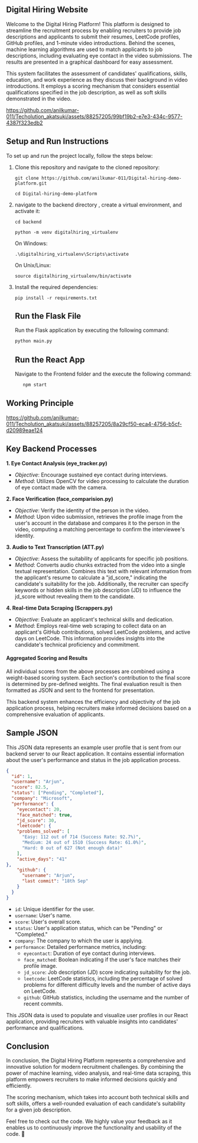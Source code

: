 

<h2>Digital Hiring Website</h2>

<p>Welcome to the Digital Hiring Platform! This platform is designed to streamline the recruitment process by enabling
    recruiters to provide job descriptions and applicants to submit their resumes, LeetCode profiles, GitHub profiles,
    and 1-minute video introductions. Behind the scenes, machine learning algorithms are used to match applicants to job
    descriptions, including evaluating eye contact in the video submissions. The results are presented in a graphical
    dashboard for easy assessment.<br>

This system facilitates the assessment of candidates' qualifications, skills, education, and work experience as they discuss their background in video introductions. It employs a scoring mechanism that considers essential qualifications specified in the job description, as well as soft skills demonstrated in the video.
</p>

https://github.com/anilkumar-011/Techolution_akatsuki/assets/88257205/99bf19b2-e7e3-434c-9577-4387f323edb2


<div>
    <h2>Setup and Run Instructions</h2>

<p>To set up and run the project locally, follow the steps below:</p>

<ol>
  <li>Clone this repository and navigate to the cloned repository:</li>

  <pre><code>git clone https://github.com/anilkumar-011/Digital-hiring-demo-platform.git</code></pre>

  <pre><code>cd Digital-hiring-demo-platform </code></pre>

  <li>navigate to the backend directory , create a virtual environment, and activate it:</li>
<pre><code>cd backend </code></pre>

  <pre><code>python -m venv digitalhiring_virtualenv</code></pre>

  <p>On Windows:</p>

  <pre><code>.\digitalhiring_virtualenv\Scripts\activate</code></pre>

  <p>On Unix/Linux:</p>

  <pre><code>source digitalhiring_virtualenv/bin/activate</code></pre>

  <li>Install the required dependencies:</li>

  <pre><code>pip install -r requirements.txt</code></pre>



<h2>Run the Flask File</h2>
<p>Run the Flask application by executing the following command:

   ```python
   python main.py
   ```
</p>


<h2>Run the React App</h2>
<p>Navigate to the Frontend folder and the execute the following command:

   ```python
      npm start
   ```
</p>
</div>


<div>
    <h2>Working Principle</h2>



https://github.com/anilkumar-011/Techolution_akatsuki/assets/88257205/8a29cf50-eca4-4756-b5cf-d20989eae124



## Key Backend Processes

**1. Eye Contact Analysis (eye_tracker.py)**

- *Objective*: Encourage sustained eye contact during interviews.
- *Method*: Utilizes OpenCV for video processing to calculate the duration of eye contact made with the camera.

**2. Face Verification (face_comparision.py)**

- *Objective*: Verify the identity of the person in the video.
- *Method*: Upon video submission, retrieves the profile image from the user's account in the database and compares it to the person in the video, computing a matching percentage to confirm the interviewee's identity.

**3. Audio to Text Transcription (ATT.py)**

- *Objective*: Assess the suitability of applicants for specific job positions.
- *Method*: Converts audio chunks extracted from the video into a single textual representation. Combines this text with relevant information from the applicant's resume to calculate a "jd_score," indicating the candidate's suitability for the job. Additionally, the recruiter can specify keywords or hidden skills in the job description (JD) to influence the jd_score without revealing them to the candidate.

**4. Real-time Data Scraping (Scrappers.py)**

- *Objective*: Evaluate an applicant's technical skills and dedication.
- *Method*: Employs real-time web scraping to collect data on an applicant's GitHub contributions, solved LeetCode problems, and active days on LeetCode. This information provides insights into the candidate's technical proficiency and commitment.

#### Aggregated Scoring and Results

All individual scores from the above processes are combined using a weight-based scoring system. Each section's contribution to the final score is determined by pre-defined weights. The final evaluation result is then formatted as JSON and sent to the frontend for presentation.

This backend system enhances the efficiency and objectivity of the job application process, helping recruiters make informed decisions based on a comprehensive evaluation of applicants.<br>

## Sample JSON 

This JSON data represents an example user profile that is sent from our backend server to our React application. It contains essential information about the user's performance and status in the job application process.

```json
{
  "id": 1,
  "username": "Arjun",
  "score": 82.5,
  "status": ["Pending", "Completed"],
  "company": "Microsoft",
  "performance": {
    "eyecontact": 20,
    "face_matched": true,
    "jd_score": 30,
    "leetcode": {
    "problems_solved": [
      "Easy: 112 out of 714 (Success Rate: 92.7%)",
      "Medium: 24 out of 1510 (Success Rate: 61.0%)",
      "Hard: 0 out of 627 (Not enough data)"
    ],
    "active_days": "41"
},
    "github": {
      "username": "Arjun",
      "last commit": "18th Sep"
    }
  }
}

```

- `id`: Unique identifier for the user.
- `username`: User's name.
- `score`: User's overall score.
- `status`: User's application status, which can be "Pending" or "Completed."
- `company`: The company to which the user is applying.
- `performance`: Detailed performance metrics, including:
  - `eyecontact`: Duration of eye contact during interviews.
  - `face_matched`: Boolean indicating if the user's face matches their profile image.
  - `jd_score`: Job description (JD) score indicating suitability for the job.
  - `leetcode`: LeetCode statistics, including the percentage of solved problems for different difficulty levels and the number of active days on LeetCode.
  - `github`: GitHub statistics, including the username and the number of recent commits.

This JSON data is used to populate and visualize user profiles in our React application, providing recruiters with valuable insights into candidates' performance and qualifications.



</div>


<div>
<h2>Conclusion</h2>
<p>
In conclusion, the Digital Hiring Platform represents a comprehensive and innovative solution for modern recruitment challenges. By combining the power of machine learning, video analysis, and real-time data scraping, this platform empowers recruiters to make informed decisions quickly and efficiently.<br>

The scoring mechanism, which takes into account both technical skills and soft skills, offers a well-rounded evaluation of each candidate's suitability for a given job description.

Feel free to check out the code. We highly value your feedback as it enables us to continuously improve the functionality and usability of the code. 🚀

</p></div>

















